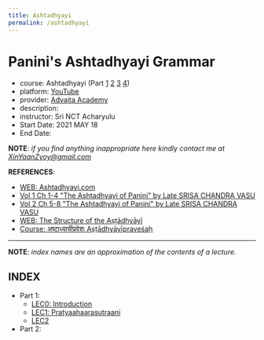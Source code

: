 ```yaml
---
title: Ashtadhyayi
permalink: /ashtadhyayi
---
```


# Panini's Ashtadhyayi Grammar
- course: Ashtadhyayi (Part [1](https://www.youtube.com/watch?v=3f1WKovrtvY&list=PLWjpkY4mU2RDgcakdhrrC8mUIqkaosEDU) [2](https://www.youtube.com/watch?v=jZP2ZBV909E&list=PLWjpkY4mU2RAi2ZAWY7aNKWqmmGhi-zzq) [3](https://www.youtube.com/watch?v=NUHH1bZd9Is&list=PLWjpkY4mU2RBVFmdZM_o6YH7ZSoF8YPoQ) [4](https://www.youtube.com/watch?v=YdcTJmGMNow&list=PLWjpkY4mU2RDbYsnxSd2BYUiPUJf1YWNb))
- platform: [YouTube](https://www.youtube.com/)
- provider: [Advaita Academy](https://www.advaita-academy.org/)
- description:  
- instructor: Sri NCT Acharyulu
- Start Date: 2021 MAY 18
- End Date:

**NOTE**: *if you find anything inappropriate here kindly contact me at XinYaanZyoy@gmail.com*

**REFERENCES**: 
- [WEB: Ashtadhyayi.com](https://ashtadhyayi.com/)
- [Vol 1 Ch 1-4 "The Ashtadhyayi of Panini" by Late SRISA CHANDRA VASU](https://archive.org/details/dli.ernet.285912)
- [Vol 2 Ch 5-8 "The Ashtadhyayi of Panini" by Late SRISA CHANDRA VASU](https://archive.org/details/dli.ernet.285913)
- [WEB: The Structure of the Aṣṭādhyāyī](https://www.learnsanskrit.org/panini/structure/)
- [Course: अष्टाध्यायीप्रवेशः Aṣṭādhyāyīpraveśaḥ](https://www.sanskritfromhome.in/course/ashtadhyayipravesha/)
    
______________

**NOTE**: *index names are an approximation of the contents of a lecture.*

## INDEX
- Part 1: 
    - [LEC0: Introduction](/OCBooks/ashtadhyayi/notes/part1/lec0)
    - [LEC1: Pratyaahaarasutraani](/OCBooks/ashtadhyayi/notes/part1/lec1)
    - [LEC2](/OCBooks/ashtadhyayi/notes/part1/lec2)
- Part 2:
